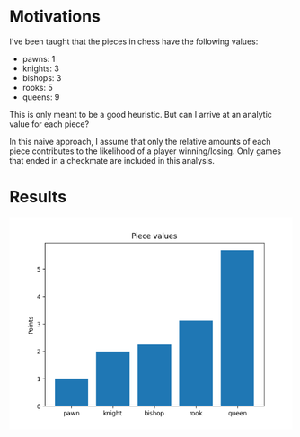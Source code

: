 # Motivations

I've been taught that the pieces in chess have the following values:
- pawns: 1
- knights: 3
- bishops: 3
- rooks: 5
- queens: 9

This is only meant to be a good heuristic. But can I arrive at an analytic value for each piece?

In this naive approach, I assume that only the relative amounts of each piece contributes to the likelihood of a player winning/losing. Only games that ended in a checkmate are included in this analysis.

# Results

![Results](img/results.png)